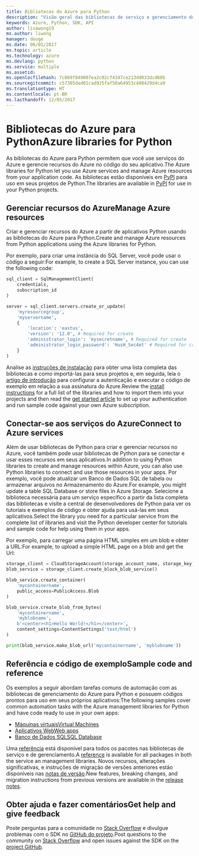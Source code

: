 ```yaml
---
title: Bibliotecas do Azure para Python
description: "Visão geral das bibliotecas de serviço e gerenciamento do Azure para Python"
keywords: Azure, Python, SDK, API
author: lisawong19
ms.author: liwong
manager: douge
ms.date: 06/01/2017
ms.topic: article
ms.technology: azure
ms.devlang: python
ms.service: multiple
ms.assetid: 
ms.openlocfilehash: 7c069f849007ea2c02cf4347ce213dd033dcd68b
ms.sourcegitcommit: c57305dad01cad925faf50a64953c408429d4ca9
ms.translationtype: HT
ms.contentlocale: pt-BR
ms.lasthandoff: 12/05/2017
---
```

# <a name="azure-libraries-for-python"></a><span data-ttu-id="b32bd-104">Bibliotecas do Azure para Python</span><span class="sxs-lookup"><span data-stu-id="b32bd-104">Azure libraries for Python</span></span>

<span data-ttu-id="b32bd-105">As bibliotecas do Azure para Python permitem que você use serviços do Azure e gerencie recursos do Azure no código do seu aplicativo.</span><span class="sxs-lookup"><span data-stu-id="b32bd-105">The Azure libraries for Python let you use Azure services and manage Azure resources from your application code.</span></span> <span data-ttu-id="b32bd-106">As bibliotecas estão disponíveis em [PyPI](python-sdk-azure-install.md) para uso em seus projetos de Python.</span><span class="sxs-lookup"><span data-stu-id="b32bd-106">The libraries are available in [PyPI](python-sdk-azure-install.md) for use in your Python projects.</span></span>

## <a name="manage-azure-resources"></a><span data-ttu-id="b32bd-107">Gerenciar recursos do Azure</span><span class="sxs-lookup"><span data-stu-id="b32bd-107">Manage Azure resources</span></span>

<span data-ttu-id="b32bd-108">Criar e gerenciar recursos do Azure a partir de aplicativos Python usando as bibliotecas do Azure para Python.</span><span class="sxs-lookup"><span data-stu-id="b32bd-108">Create and manage Azure resources from Python applications using the Azure libraries for Python.</span></span>

<span data-ttu-id="b32bd-109">Por exemplo, para criar uma instância do SQL Server, você pode usar o código a seguir:</span><span class="sxs-lookup"><span data-stu-id="b32bd-109">For example, to create a SQL Server instance, you can use the following code:</span></span>

```python
sql_client = SqlManagementClient(
    credentials,
    subscription_id
)

server = sql_client.servers.create_or_update(
    'myresourcegroup',
    'myservername',
    {
        'location': 'eastus',
        'version': '12.0', # Required for create
        'administrator_login': 'mysecretname', # Required for create
        'administrator_login_password': 'HusH_Sec4et' # Required for create
    }
)
```

<span data-ttu-id="b32bd-110">Analise as [instruções de instalação](python-sdk-azure-install.md) para obter uma lista completa das bibliotecas e como importá-las para seus projetos e, em seguida, leia o [artigo de introdução](python-sdk-azure-get-started.yml) para configurar a autenticação e executar o código de exemplo em relação a sua assinatura do Azure.</span><span class="sxs-lookup"><span data-stu-id="b32bd-110">Review the [install instructions](python-sdk-azure-install.md) for a full list of the libraries and how to import them into your projects and then read the [get started article](python-sdk-azure-get-started.yml) to set up your authentication and run sample code against your own Azure subscription.</span></span>

## <a name="connect-to-azure-services"></a><span data-ttu-id="b32bd-111">Conectar-se aos serviços do Azure</span><span class="sxs-lookup"><span data-stu-id="b32bd-111">Connect to Azure services</span></span>

<span data-ttu-id="b32bd-112">Além de usar bibliotecas de Python para criar e gerenciar recursos no Azure, você também pode usar bibliotecas de Python para se conectar e usar esses recursos em seus aplicativos.</span><span class="sxs-lookup"><span data-stu-id="b32bd-112">In addition to using Python libraries to create and manage resources within Azure, you can also use Python libraries to connect and use those resources in your apps.</span></span> <span data-ttu-id="b32bd-113">Por exemplo, você pode atualizar um Banco de Dados SQL de tabela ou armazenar arquivos no Armazenamento do Azure.</span><span class="sxs-lookup"><span data-stu-id="b32bd-113">For example, you might update a table SQL Database or store files in Azure Storage.</span></span> <span data-ttu-id="b32bd-114">Selecione a biblioteca necessária para um serviço específico a partir da lista completa das bibliotecas e visite a central de desenvolvedores de Python para ver os tutoriais e exemplos de código e obter ajuda para usá-las em seus aplicativos.</span><span class="sxs-lookup"><span data-stu-id="b32bd-114">Select the library you need for a particular service from the complete list of libraries and visit the Python developer center for tutorials and sample code for help using them in your apps.</span></span>

<span data-ttu-id="b32bd-115">Por exemplo, para carregar uma página HTML simples em um blob e obter a URL:</span><span class="sxs-lookup"><span data-stu-id="b32bd-115">For example, to upload a simple HTML page on a blob and get the Url:</span></span>

```python
storage_client = CloudStorageAccount(storage_account_name, storage_key)
blob_service = storage_client.create_block_blob_service()

blob_service.create_container(
    'mycontainername',
    public_access=PublicAccess.Blob
)

blob_service.create_blob_from_bytes(
    'mycontainername',
    'myblobname',
    b'<center><h1>Hello World!</h1></center>',
    content_settings=ContentSettings('text/html')
)

print(blob_service.make_blob_url('mycontainername', 'myblobname'))
```

## <a name="sample-code-and-reference"></a><span data-ttu-id="b32bd-116">Referência e código de exemplo</span><span class="sxs-lookup"><span data-stu-id="b32bd-116">Sample code and reference</span></span>
<span data-ttu-id="b32bd-117">Os exemplos a seguir abordam tarefas comuns de automação com as bibliotecas de gerenciamento do Azure para Python e possuem códigos prontos para uso em seus próprios aplicativos:</span><span class="sxs-lookup"><span data-stu-id="b32bd-117">The following samples cover common automation tasks with the Azure management libraries for Python and have code ready to use in your own apps:</span></span>
- [<span data-ttu-id="b32bd-118">Máquinas virtuais</span><span class="sxs-lookup"><span data-stu-id="b32bd-118">Virtual Machines</span></span>](python-sdk-azure-virtual-machine-samples.md)
- [<span data-ttu-id="b32bd-119">Aplicativos Web</span><span class="sxs-lookup"><span data-stu-id="b32bd-119">Web apps</span></span>](python-sdk-azure-web-apps-samples.md)
- [<span data-ttu-id="b32bd-120">Banco de Dados SQL</span><span class="sxs-lookup"><span data-stu-id="b32bd-120">SQL Database</span></span>](python-sdk-azure-sql-database-samples.md)

<span data-ttu-id="b32bd-121">Uma [referência](/python/api/overview/azure) está disponível para todos os pacotes nas bibliotecas de serviço e de gerenciamento.</span><span class="sxs-lookup"><span data-stu-id="b32bd-121">A [reference](/python/api/overview/azure) is available for all packages in both the service an management libraries.</span></span> <span data-ttu-id="b32bd-122">Novos recursos, alterações significativas, e instruções de migração de versões anteriores estão disponíveis nas [notas de versão](python-sdk-azure-release-notes.md).</span><span class="sxs-lookup"><span data-stu-id="b32bd-122">New features, breaking changes, and migration instructions from previous versions are available in the [release notes](python-sdk-azure-release-notes.md).</span></span> 

## <a name="get-help-and-give-feedback"></a><span data-ttu-id="b32bd-123">Obter ajuda e fazer comentários</span><span class="sxs-lookup"><span data-stu-id="b32bd-123">Get help and give feedback</span></span>

<span data-ttu-id="b32bd-124">Poste perguntas para a comunidade no [Stack Overflow](http://stackoverflow.com/questions/tagged/azure-sdk-python) e divulgue problemas com o SDK no [GitHub do projeto](https://github.com/Azure/azure-sdk-for-python).</span><span class="sxs-lookup"><span data-stu-id="b32bd-124">Post questions to the community on [Stack Overflow](http://stackoverflow.com/questions/tagged/azure-sdk-python) and open issues against the SDK on the [project GitHub](https://github.com/Azure/azure-sdk-for-python).</span></span>
